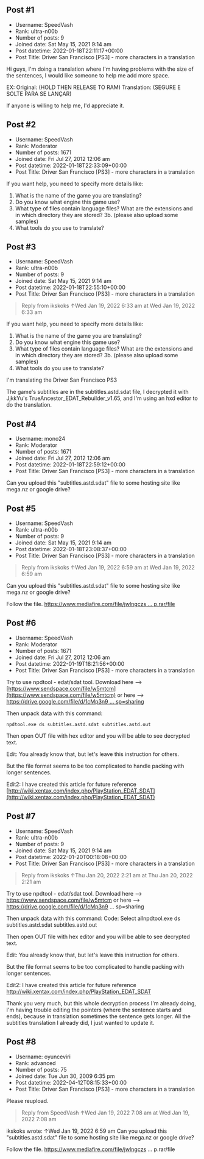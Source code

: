 ## Post #1
- Username: SpeedVash
- Rank: ultra-n00b
- Number of posts: 9
- Joined date: Sat May 15, 2021 9:14 am
- Post datetime: 2022-01-18T22:11:17+00:00
- Post Title: Driver San Francisco [PS3] - more characters in a translation

Hi guys, I'm doing a translation where I'm having problems with the size of the sentences, I would like someone to help me add more space.

EX: 
Original:           (HOLD THEN RELEASE TO RAM)
Translation:      (SEGURE E SOLTE PARA SE LANÇAR)

If anyone is willing to help me, I'd appreciate it.
## Post #2
- Username: SpeedVash
- Rank: Moderator
- Number of posts: 1671
- Joined date: Fri Jul 27, 2012 12:06 am
- Post datetime: 2022-01-18T22:33:09+00:00
- Post Title: Driver San Francisco [PS3] - more characters in a translation

If you want help, you need to specify more details like:
1. What is the name of the game you are translating?
2. Do you know what engine this game use?
3. What type of files contain language files? What are the extensions and in which directory they are stored?
3b. (please also upload some samples)
4. What tools do you use to translate?
## Post #3
- Username: SpeedVash
- Rank: ultra-n00b
- Number of posts: 9
- Joined date: Sat May 15, 2021 9:14 am
- Post datetime: 2022-01-18T22:55:10+00:00
- Post Title: Driver San Francisco [PS3] - more characters in a translation

> Reply from ikskoks ↑Wed Jan 19, 2022 6:33 am at Wed Jan 19, 2022 6:33 am
>
> 
If you want help, you need to specify more details like:
1. What is the name of the game you are translating?
2. Do you know what engine this game use?
3. What type of files contain language files? What are the extensions and in which directory they are stored?
3b. (please also upload some samples)
4. What tools do you use to translate?

I'm translating the Driver San Francisco PS3 

The game's subtitles are in the subtitles.astd.sdat file, I decrypted it with JjkkYu's TrueAncestor_EDAT_Rebuilder_v1.65, and I'm using an hxd editor to do the translation.
## Post #4
- Username: mono24
- Rank: Moderator
- Number of posts: 1671
- Joined date: Fri Jul 27, 2012 12:06 am
- Post datetime: 2022-01-18T22:59:12+00:00
- Post Title: Driver San Francisco [PS3] - more characters in a translation

Can you upload this "subtitles.astd.sdat" file to some hosting site like mega.nz or google drive?
## Post #5
- Username: SpeedVash
- Rank: ultra-n00b
- Number of posts: 9
- Joined date: Sat May 15, 2021 9:14 am
- Post datetime: 2022-01-18T23:08:37+00:00
- Post Title: Driver San Francisco [PS3] - more characters in a translation

> Reply from ikskoks ↑Wed Jan 19, 2022 6:59 am at Wed Jan 19, 2022 6:59 am
>
> 
Can you upload this "subtitles.astd.sdat" file to some hosting site like mega.nz or google drive?

Follow the file.
[https://www.mediafire.com/file/jwlngczs ... p.rar/file](https://www.mediafire.com/file/jwlngczshsa3y29/DSF_english_backup.rar/file)
## Post #6
- Username: SpeedVash
- Rank: Moderator
- Number of posts: 1671
- Joined date: Fri Jul 27, 2012 12:06 am
- Post datetime: 2022-01-19T18:21:56+00:00
- Post Title: Driver San Francisco [PS3] - more characters in a translation

Try to use npdtool - edat/sdat tool.
Download here --> [https://www.sendspace.com/file/w5mtcm](https://www.sendspace.com/file/w5mtcm)
or here --> [https://drive.google.com/file/d/1cMp3n9 ... sp=sharing](https://drive.google.com/file/d/1cMp3n96YsjVOp5V5K1IB-8lQ6_9b3gMC/view?usp=sharing)

Then unpack data with this command:

```
npdtool.exe ds subtitles.astd.sdat subtitles.astd.out
```


Then open OUT file with hex editor and you will be able to see decrypted text.

Edit: You already know that, but let's leave this instruction for others.


But the file format seems to be too complicated to handle packing with longer sentences.

Edit2: I have created this article for future reference [http://wiki.xentax.com/index.php/PlayStation_EDAT_SDAT](http://wiki.xentax.com/index.php/PlayStation_EDAT_SDAT)
## Post #7
- Username: SpeedVash
- Rank: ultra-n00b
- Number of posts: 9
- Joined date: Sat May 15, 2021 9:14 am
- Post datetime: 2022-01-20T00:18:08+00:00
- Post Title: Driver San Francisco [PS3] - more characters in a translation

> Reply from ikskoks ↑Thu Jan 20, 2022 2:21 am at Thu Jan 20, 2022 2:21 am
>
> 
Try to use npdtool - edat/sdat tool.
Download here --> https://www.sendspace.com/file/w5mtcm
or here --> https://drive.google.com/file/d/1cMp3n9 ... sp=sharing

Then unpack data with this command:
Code: Select allnpdtool.exe ds subtitles.astd.sdat subtitles.astd.out

Then open OUT file with hex editor and you will be able to see decrypted text.

Edit: You already know that, but let's leave this instruction for others.


But the file format seems to be too complicated to handle packing with longer sentences.

Edit2: I have created this article for future reference http://wiki.xentax.com/index.php/PlayStation_EDAT_SDAT

Thank you very much, but this whole decryption process I'm already doing, I'm having trouble editing the pointers (where the sentence starts and ends), because in translation sometimes the sentence gets longer.
All the subtitles translation I already did, I just wanted to update it.
## Post #8
- Username: oyunceviri
- Rank: advanced
- Number of posts: 75
- Joined date: Tue Jun 30, 2009 6:35 pm
- Post datetime: 2022-04-12T08:15:33+00:00
- Post Title: Driver San Francisco [PS3] - more characters in a translation

Please reupload. 

> Reply from SpeedVash ↑Wed Jan 19, 2022 7:08 am at Wed Jan 19, 2022 7:08 am
>
> 
ikskoks wrote: ↑Wed Jan 19, 2022 6:59 am
Can you upload this "subtitles.astd.sdat" file to some hosting site like mega.nz or google drive?


Follow the file.
https://www.mediafire.com/file/jwlngczs ... p.rar/file

